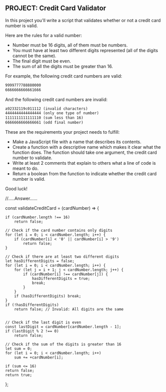 ## **PROJECT: Credit Card Validator**

In this project you'll write a script that validates whether or not a credit card number is valid.

Here are the rules for a valid number:

- Number must be 16 digits, all of them must be numbers.
- You must have at least two different digits represented (all of the digits cannot be the same).
- The final digit must be even.
- The sum of all the digits must be greater than 16.

For example, the following credit card numbers are valid:

```markdown
9999777788880000
6666666666661666
```

And the following credit card numbers are invalid:

```markdown
a92332119c011112 (invalid characters)
4444444444444444 (only one type of number)
1111111111111110 (sum less than 16)
6666666666666661 (odd final number)
```

These are the requirements your project needs to fulfill:

- Make a JavaScript file with a name that describes its contents.
- Create a function with a descriptive name which makes it clear what the function does. The function should take one argument, the credit card number to validate.
- Write at least 2 comments that explain to others what a line of code is meant to do.
- Return a boolean from the function to indicate whether the credit card number is valid.

Good luck!




//.....Answer......

const validateCreditCard = (cardNumber) => {
   
    if (cardNumber.length !== 16) 
        return false; 

    // Check if the card number contains only digits 
    for (let i = 0; i < cardNumber.length; i++) {
        if (cardNumber[i] < '0' || cardNumber[i] > '9') 
            return false;  
    }

    // Check if there are at least two different digits
    let hasDifferentDigits = false;
    for (let i = 0; i < cardNumber.length; i++) {
        for (let j = i + 1; j < cardNumber.length; j++) {
            if (cardNumber[i] !== cardNumber[j]) {
                hasDifferentDigits = true;
                break;
            }
        }
        if (hasDifferentDigits) break;
    }
    if (!hasDifferentDigits) 
        return false; // Invalid: All digits are the same
    

    // Check if the last digit is even
    const lastDigit = cardNumber[cardNumber.length - 1];
    if (lastDigit % 2 !== 0) 
        return false; 

    // Check if the sum of the digits is greater than 16
    let sum = 0;
    for (let i = 0; i < cardNumber.length; i++)
        sum += +cardNumber[i]; 
    
    if (sum <= 16) 
    return false; 
    return true;
};

